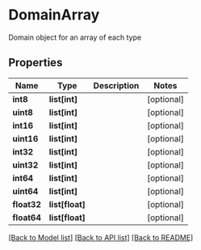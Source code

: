 # DomainArray

Domain object for an array of each type
## Properties
Name | Type | Description | Notes
------------ | ------------- | ------------- | -------------
**int8** | **list[int]** |  | [optional] 
**uint8** | **list[int]** |  | [optional] 
**int16** | **list[int]** |  | [optional] 
**uint16** | **list[int]** |  | [optional] 
**int32** | **list[int]** |  | [optional] 
**uint32** | **list[int]** |  | [optional] 
**int64** | **list[int]** |  | [optional] 
**uint64** | **list[int]** |  | [optional] 
**float32** | **list[float]** |  | [optional] 
**float64** | **list[float]** |  | [optional] 

[[Back to Model list]](../README.md#documentation-for-models) [[Back to API list]](../README.md#documentation-for-api-endpoints) [[Back to README]](../README.md)


